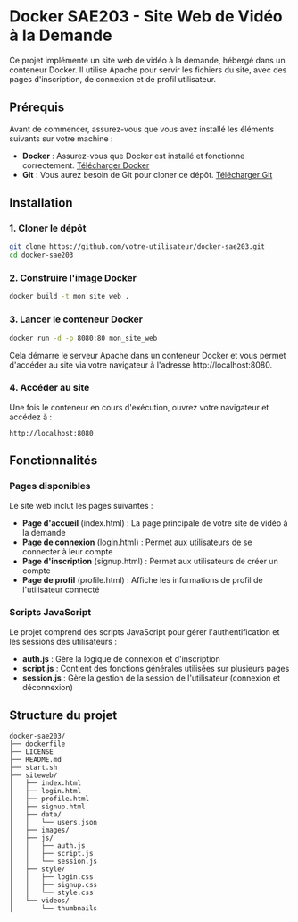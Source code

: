 # Docker SAE203 - Site Web de Vidéo à la Demande

Ce projet implémente un site web de vidéo à la demande, hébergé dans un conteneur Docker. Il utilise Apache pour servir les fichiers du site, avec des pages d'inscription, de connexion et de profil utilisateur.

## Prérequis

Avant de commencer, assurez-vous que vous avez installé les éléments suivants sur votre machine :

- **Docker** : Assurez-vous que Docker est installé et fonctionne correctement. [Télécharger Docker](https://www.docker.com/products/docker-desktop)
- **Git** : Vous aurez besoin de Git pour cloner ce dépôt. [Télécharger Git](https://git-scm.com/downloads)

## Installation

### 1. Cloner le dépôt
```bash
git clone https://github.com/votre-utilisateur/docker-sae203.git
cd docker-sae203
```

### 2. Construire l'image Docker
```bash
docker build -t mon_site_web .
```

### 3. Lancer le conteneur Docker
```bash
docker run -d -p 8080:80 mon_site_web
```
Cela démarre le serveur Apache dans un conteneur Docker et vous permet d'accéder au site via votre navigateur à l'adresse http://localhost:8080.

### 4. Accéder au site
Une fois le conteneur en cours d'exécution, ouvrez votre navigateur et accédez à :
```
http://localhost:8080
```

## Fonctionnalités

### Pages disponibles
Le site web inclut les pages suivantes :

- **Page d'accueil** (index.html) : La page principale de votre site de vidéo à la demande
- **Page de connexion** (login.html) : Permet aux utilisateurs de se connecter à leur compte
- **Page d'inscription** (signup.html) : Permet aux utilisateurs de créer un compte
- **Page de profil** (profile.html) : Affiche les informations de profil de l'utilisateur connecté

### Scripts JavaScript
Le projet comprend des scripts JavaScript pour gérer l'authentification et les sessions des utilisateurs :

- **auth.js** : Gère la logique de connexion et d'inscription
- **script.js** : Contient des fonctions générales utilisées sur plusieurs pages
- **session.js** : Gère la gestion de la session de l'utilisateur (connexion et déconnexion)

## Structure du projet

```
docker-sae203/
├── dockerfile             
├── LICENSE               
├── README.md           
├── start.sh              
├── siteweb/              
│   ├── index.html        
│   ├── login.html        
│   ├── profile.html   
│   ├── signup.html      
│   ├── data/             
│   │   └── users.json
│   ├── images/           
│   ├── js/                
│   │   ├── auth.js       
│   │   ├── script.js       
│   │   └── session.js    
│   ├── style/            
│   │   ├── login.css      
│   │   ├── signup.css    
│   │   └── style.css       
│   └── videos/            
│       └── thumbnails      
```